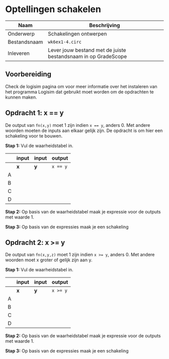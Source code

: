 # Optellingen schakelen

<!-- elektrisch schema, een circuitdiagram of schakelschema -->

| Naam         | Beschrijving                                                   |
|--------------|----------------------------------------------------------------|
| Onderwerp    | Schakelingen ontwerpen                                         |
| Bestandsnaam | `wk6ex1-4.circ`                                                |
| Inleveren    | Lever jouw bestand met de juiste bestandsnaam in op GradeScope |

## Voorbereiding

Check de logisim pagina om voor meer informatie over het instaleren van het programma Logisim dat gebruikt moet worden om de opdrachten te kunnen maken. 

## Opdracht 1: x == y
De output van `fn(x,y)` moet 1 zijn indien `x == y`, anders 0. Met andere woorden moeten de inputs aan elkaar gelijk zijn. De opdracht is om hier een schakeling voor te bouwen. 

**Stap 1:** Vul de waarheidstabel in.

|   |    input   | input | output   |
|---|-------|-------|----------|
|   | **x** | **y** | `x == y` |
| A |    |    |       |
| B |    |    |       |
| C |    |    |       |
| D |    |    |       |

**Stap 2:** Op basis van de waarheidstabel maak je expressie voor de outputs met waarde 1. 

**Stap 3:** Op basis van de expressies maak je een schakeling


## Opdracht 2: x >= y
De output van `fn(x,y,z)` moet 1 zijn indien `x >= y`, anders 0. Met andere woorden moet x groter of gelijk zijn aan y.   

**Stap 1:** Vul de waarheidstabel in.

|   |    input   | input | output   |
|---|-------|-------|----------|
|   | **x** | **y** | `x >= y` |
| A |    |    |       |
| B |    |    |       |
| C |    |    |       |
| D |    |    |       |

**Stap 2:** Op basis van de waarheidstabel maak je expressie voor de outputs met waarde 1. 

**Stap 3:** Op basis van de expressies maak je een schakeling